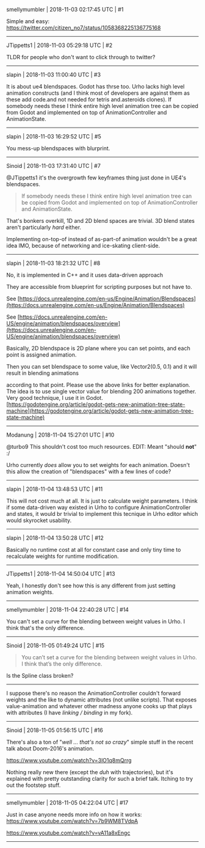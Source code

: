 smellymumbler | 2018-11-03 02:17:45 UTC | #1

Simple and easy: https://twitter.com/citizen_no7/status/1058368225136775168

-------------------------

JTippetts1 | 2018-11-03 05:29:18 UTC | #2

TLDR for people who don't want to click through to twitter?

-------------------------

slapin | 2018-11-03 11:00:40 UTC | #3

It is about ue4 blendspaces. Godot has thrse too. Urho lacks high level animation constructs (and I think most of developers are against them as these add code.and not needed for tetris and.asteroids clones). If somebody needs these I think entire high level animation tree can be copied from Godot and implemented on top of AnimationController and AnimationState.

-------------------------

slapin | 2018-11-03 16:29:52 UTC | #5

You mess-up blendspaces with blurprint.

-------------------------

Sinoid | 2018-11-03 17:31:40 UTC | #7

@JTippetts1 it's the overgrowth few keyframes thing just done in UE4's blendspaces.

> If somebody needs these I think entire high level animation tree can be copied from Godot and implemented on top of AnimationController and AnimationState.

That's bonkers overkill, 1D and 2D blend spaces are trivial. 3D blend states aren't particularly *hard* either.

Implementing on-top-of instead of as-part-of animation wouldn't be a great idea IMO, because of networking and ice-skating client-side.

-------------------------

slapin | 2018-11-03 18:21:32 UTC | #8

No, it is implemented in C++ and it uses data-driven approach

They are accessible from blueprint for scripting purposes but not have to.

See [https://docs.unrealengine.com/en-us/Engine/Animation/Blendspaces](https://docs.unrealengine.com/en-us/Engine/Animation/Blendspaces)

See [https://docs.unrealengine.com/en-US/engine/animation/blendspaces/overview](https://docs.unrealengine.com/en-US/engine/animation/blendspaces/overview)

Basically, 2D blendspace is 2D plane where you can set points, and each point is assigned animation.

Then you can set blendspace to some value, like Vector2(0.5, 0.1)  and it will result in blending animations

according to that point. Please use the above links for better explanation. The idea is to use single vector
value for blending 200 animations together. Very good technique, I use it in Godot.
[https://godotengine.org/article/godot-gets-new-animation-tree-state-machine](https://godotengine.org/article/godot-gets-new-animation-tree-state-machine)

-------------------------

Modanung | 2018-11-04 15:27:01 UTC | #10

@turbo9 This shouldn't cost too much resources. EDIT: Meant "should **not**" :/

Urho currently _does_ allow you to set weights for each animation. Doesn't this allow the creation of "blendspaces" with a few lines of code?

-------------------------

slapin | 2018-11-04 13:48:53 UTC | #11

This will not cost much at all.
It is just to calculate weight parameters.
I think if some data-driven way existed in Urho to configure AnimationController and states, it would br trivial to implement this tecnique in Urho editor which would skyrocket usability.

-------------------------

slapin | 2018-11-04 13:50:28 UTC | #12

Basically no runtime cost at all for constant case and only tiny time to recalculate weights for runtime modification.

-------------------------

JTippetts1 | 2018-11-04 14:50:04 UTC | #13

Yeah, I honestly don't see how this is any different from just setting animation weights.

-------------------------

smellymumbler | 2018-11-04 22:40:28 UTC | #14

You can't set a curve for the blending between weight values in Urho. I think that's the only difference.

-------------------------

Sinoid | 2018-11-05 01:49:24 UTC | #15

> You can’t set a curve for the blending between weight values in Urho. I think that’s the only difference.

Is the Spline class broken?

---

I suppose there's no reason the AnimationController couldn't forward weights and the like to dynamic attributes (not unlike scripts). That exposes value-animation and whatever other madness anyone cooks up that plays with attributes (I have *linking / binding* in my fork).

-------------------------

Sinoid | 2018-11-05 01:56:15 UTC | #16

There's also a ton of "*well ... that's not so crazy*" simple stuff in the recent talk about Doom-2016's animation.

https://www.youtube.com/watch?v=3lO1q8mQrrg

Nothing really new there (except the *duh* with trajectories), but it's explained with pretty outstanding clarity for such a brief talk. Itching to try out the footstep stuff.

-------------------------

smellymumbler | 2018-11-05 04:22:04 UTC | #17

Just in case anyone needs more info on how it works: https://www.youtube.com/watch?v=7b9WM8TVdpA

https://www.youtube.com/watch?v=vA11a8xEngc

-------------------------

